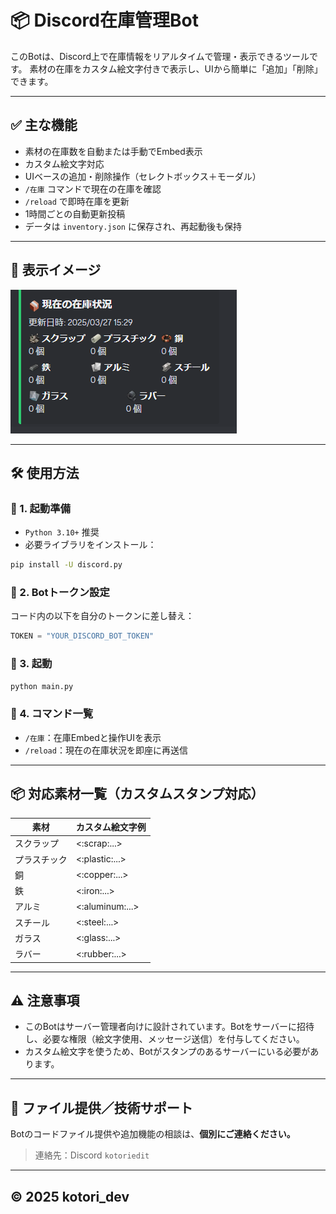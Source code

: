 # 📦 Discord在庫管理Bot

このBotは、Discord上で在庫情報をリアルタイムで管理・表示できるツールです。
素材の在庫をカスタム絵文字付きで表示し、UIから簡単に「追加」「削除」できます。

---

## ✅ 主な機能

- 素材の在庫数を自動または手動でEmbed表示
- カスタム絵文字対応
- UIベースの追加・削除操作（セレクトボックス＋モーダル）
- `/在庫` コマンドで現在の在庫を確認
- `/reload` で即時在庫を更新
- 1時間ごとの自動更新投稿
- データは `inventory.json` に保存され、再起動後も保持

---

## 📸 表示イメージ

![在庫Embedイメージ](image.png)

---

## 🛠️ 使用方法

### 🔹 1. 起動準備
- `Python 3.10+` 推奨
- 必要ライブラリをインストール：
```bash
pip install -U discord.py
```

### 🔹 2. Botトークン設定
コード内の以下を自分のトークンに差し替え：
```python
TOKEN = "YOUR_DISCORD_BOT_TOKEN"
```

### 🔹 3. 起動
```bash
python main.py
```

### 🔹 4. コマンド一覧
- `/在庫`：在庫Embedと操作UIを表示
- `/reload`：現在の在庫状況を即座に再送信

---

## 📦 対応素材一覧（カスタムスタンプ対応）

| 素材         | カスタム絵文字例 |
|--------------|------------------|
| スクラップ   | <:scrap:...>     |
| プラスチック | <:plastic:...>   |
| 銅           | <:copper:...>    |
| 鉄           | <:iron:...>      |
| アルミ       | <:aluminum:...>  |
| スチール     | <:steel:...>     |
| ガラス       | <:glass:...>     |
| ラバー       | <:rubber:...>    |

---

## ⚠️ 注意事項

- このBotはサーバー管理者向けに設計されています。Botをサーバーに招待し、必要な権限（絵文字使用、メッセージ送信）を付与してください。
- カスタム絵文字を使うため、Botがスタンプのあるサーバーにいる必要があります。

---

## 📩 ファイル提供／技術サポート

Botのコードファイル提供や追加機能の相談は、**個別にご連絡ください。**

> 連絡先：Discord `kotoriedit`

---

## © 2025 kotori_dev
